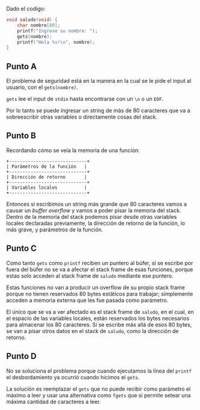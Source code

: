 Dado el codigo: 

```c
void saludo(void) {
    char nombre[80];
    printf("Ingrese su nombre: ");
    gets(nombre);
    printf("Hola %s!\n", nombre);
}
```
## Punto A

El problema de seguridad está en la manera en la cual se le pide el input al usuario, con el `gets(nombre)`.

`gets` lee el input de `stdin` hasta encontrarse con un `\n` o un `EOF`. 

Por lo tanto se puede ingresar un string de más de 80 caracteres que va a sobreescribir otras variables o directamente cosas del stack. 

## Punto B

Recordando cómo se veía la memoria de una función: 

```text
+-----------------------------+  
| Parámetros de la función   |  
+-----------------------------+
| Dirección de retorno       |   
+-----------------------------+
| Variables locales          |  
+-----------------------------+ 
```
Entonces si escribimos un string más grande que 80 caracteres vamos a causar un *buffer overflow* y vamos a poder pisar la memoria del stack. Dentro de la memoria del stack podemos pisar desde otras variables locales declaradas previamente, la dirección de retorno de la función, lo más grave, y parámetros de la función.

## Punto C  
Como tanto `gets` como `printf` reciben un puntero al búfer, si se escribe por fuera del búfer no se va a afectar el stack frame de esas funciones, porque estas solo acceden al stack frame de `saludo` mediante ese puntero.

Estas funciones no van a producir un overflow de su propio stack frame porque no tienen reservados 80 bytes estáticos para trabajar; simplemente acceden a memoria externa que les fue pasada como parámetro.

El único que se va a ver afectado es el stack frame de `saludo`, en el cual, en el espacio de las variables locales, están reservados los bytes necesarios para almacenar los 80 caracteres. Si se escribe más allá de esos 80 bytes, se van a pisar otros datos en el stack de `saludo`, como la dirección de retorno.

## Punto D  
No se soluciona el problema porque cuando ejecutamos la línea del `printf` el desbordamiento ya ocurrió cuando hicimos el `gets`.

La solución es reemplazar el `gets` que no puede recibir como parámetro el máximo a leer y usar una alternativa como `fgets` que sí permite setear una máxima cantidad de caracteres a leer.
